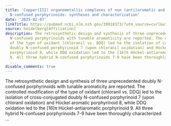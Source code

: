 ```yaml
---
title: 'Copper(III) organometallic complexes of non (anti)aromatic and aromatic doubly
  N-confused porphyrinoids: syntheses and characterization'
date: '2025-02-07'
linkTitle: https://pubmed.ncbi.nlm.nih.gov/39918373/?utm_source=curl&utm_medium=rss&utm_campaign=pubmed-2&utm_content=1FakS-2QOkCT8HsMOQP1bCRQ4YzyumYOmxmF0moLsQ3dFB1E9V&fc=20220326224207&ff=20250207170839&v=2.18.0.post9+e462414
source: heidelberg[Affiliation]
description: The retrosynthetic design and synthesis of three unprecedented doubly
  N-confused porphyrinoids with tunable aromaticity are reported. The controlled modification
  of the type of oxidant (chloranil vs. DDQ) led to the isolation of cross-conjugated
  doubly N-confused porphyrinoid 7 (upon chloranil oxidation) and Hϋckel aromatic
  porphyrinoid 8, while DDQ oxidation led to the [16]π Hϋckel-antiaromatic porphyrinoid
  9. All three hybrid N-confused porphyrinoids 7-9 have been thoroughly characterized
  ...
disable_comments: true
---
```

The retrosynthetic design and synthesis of three unprecedented doubly N-confused porphyrinoids with tunable aromaticity are reported. The controlled modification of the type of oxidant (chloranil vs. DDQ) led to the isolation of cross-conjugated doubly N-confused porphyrinoid 7 (upon chloranil oxidation) and Hϋckel aromatic porphyrinoid 8, while DDQ oxidation led to the [16]π Hϋckel-antiaromatic porphyrinoid 9. All three hybrid N-confused porphyrinoids 7-9 have been thoroughly characterized ...
